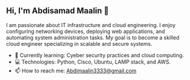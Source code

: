 ## Hi, I'm Abdisamad Maalin 👋

I am passionate about IT infrastructure and cloud engineering. I enjoy configuring networking devices, deploying web applications, and automating system administration tasks. My goal is to become a skilled cloud engineer specializing in scalable and secure systems.

- 🌱 Currently learning: Cyeber security practices and cloud computing.
- 💻 Technologies: Python, Cisco, Ubuntu, LAMP stack, and AWS.
- 📫 How to reach me: Abdimaalin3333@gmail.com
